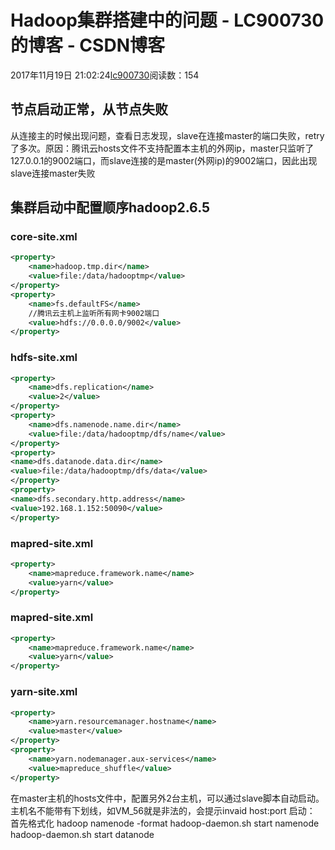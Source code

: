 # Hadoop集群搭建中的问题 - LC900730的博客 - CSDN博客
2017年11月19日 21:02:24[lc900730](https://me.csdn.net/LC900730)阅读数：154
## 节点启动正常，从节点失败
从连接主的时候出现问题，查看日志发现，slave在连接master的端口失败，retry了多次。原因：腾讯云hosts文件不支持配置本主机的外网ip，master只监听了127.0.0.1的9002端口，而slave连接的是master(外网ip)的9002端口，因此出现slave连接master失败
## 集群启动中配置顺序hadoop2.6.5
### core-site.xml
```xml
<property>
    <name>hadoop.tmp.dir</name>
    <value>file:/data/hadooptmp</value>
</property>
<property>
    <name>fs.defaultFS</name>
    //腾讯云主机上监听所有网卡9002端口
    <value>hdfs://0.0.0.0/9002</value>
</property>
```
### hdfs-site.xml
```xml
<property>
    <name>dfs.replication</name>
    <value>2</value>
</property>
<property>
    <name>dfs.namenode.name.dir</name>
    <value>file:/data/hadooptmp/dfs/name</value>
</property>
<property>
<name>dfs.datanode.data.dir</name>
<value>file:/data/hadooptmp/dfs/data</value>
</property> 
<property>
<name>dfs.secondary.http.address</name>
<value>192.168.1.152:50090</value>
</property>
```
### mapred-site.xml
```xml
<property>
    <name>mapreduce.framework.name</name>
    <value>yarn</value>
</property>
```
### mapred-site.xml
```xml
<property>
    <name>mapreduce.framework.name</name>
    <value>yarn</value>
</property>
```
### yarn-site.xml
```xml
<property>
    <name>yarn.resourcemanager.hostname</name>
    <value>master</value>
</property>
<property>
    <name>yarn.nodemanager.aux-services</name>
    <value>mapreduce_shuffle</value>
</property>
```
在master主机的hosts文件中，配置另外2台主机，可以通过slave脚本自动启动。
主机名不能带有下划线，如VM_56就是非法的，会提示invaid host:port
启动： 
首先格式化 
hadoop namenode -format 
hadoop-daemon.sh start namenode 
hadoop-daemon.sh start datanode
